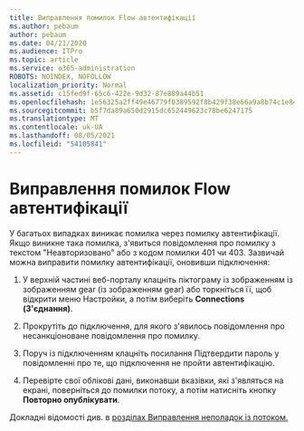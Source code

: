 ```yaml
---
title: Виправлення помилок Flow автентифікації
ms.author: pebaum
author: pebaum
ms.date: 04/21/2020
ms.audience: ITPro
ms.topic: article
ms.service: o365-administration
ROBOTS: NOINDEX, NOFOLLOW
localization_priority: Normal
ms.assetid: c15fed9f-65c6-422e-9d32-87e889a44b51
ms.openlocfilehash: 1e56325a2ff49e46779f0389592f8b429f38e66a9a8b74c1e84742768ce25437
ms.sourcegitcommit: b5f7da89a650d2915dc652449623c78be6247175
ms.translationtype: MT
ms.contentlocale: uk-UA
ms.lasthandoff: 08/05/2021
ms.locfileid: "54105841"
---
```

# <a name="troubleshoot-flow-authentication-errors"></a>Виправлення помилок Flow автентифікації

У багатьох випадках виникає помилка через помилку автентифікації. Якщо виникне така помилка, з'явиться повідомлення про помилку з текстом "Неавторизовано" або з кодом помилки 401 чи 403. Зазвичай можна виправити помилку автентифікації, оновивши підключення:
  
1. У верхній частині веб-порталу клацніть піктограму із зображенням із зображенням gear (із зображенням gear) або торкніться її, щоб відкрити меню Настройки, а потім виберіть **Connections (З'єднання)**.
    
2. Прокрутіть до підключення, для якого з'явилось повідомлення про несанкціоноване повідомлення про помилку.
    
3. Поруч із підключенням клацніть  посилання Підтвердити пароль у повідомленні про те, що підключення не пройти автентифікацію. 
    
4. Перевірте свої облікові дані, виконавши вказівки, які з'являться на екрані, поверніться до помилки потоку, а потім натисніть кнопку **Повторно опублікувати**.
    
Докладні відомості див. в [розділах Виправлення неполадок із потоком.](https://go.microsoft.com/fwlink/?linkid=872110)
  

